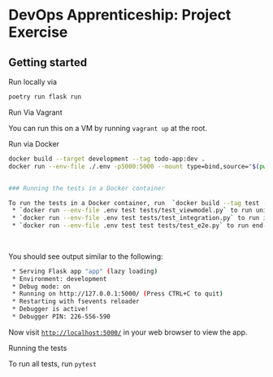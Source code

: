# DevOps Apprenticeship: Project Exercise

## Getting started

Run locally via 
```bash
poetry run flask run
```

Run Via Vagrant

You can run this on a VM by running `vagrant up` at the root.

Run via Docker 
```bash
docker build --target development --tag todo-app:dev .  
docker run --env-file ./.env -p5000:5000 --mount type=bind,source="$(pwd)"todo_app,target=/app/todo_app todo-app:dev


### Running the tests in a Docker container 

To run the tests in a Docker container, run  `docker build --tag test --target test .` to build the container and
 * `docker run --env-file .env test tests/test_viewmodel.py` to run unit test
 * `docker run --env-file .env test tests/test_integration.py` to run integration test
 * `docker run --env-file .env test test tests/test_e2e.py` to run end-to-end test
 
  
```

You should see output similar to the following:
```bash
 * Serving Flask app "app" (lazy loading)
 * Environment: development
 * Debug mode: on
 * Running on http://127.0.0.1:5000/ (Press CTRL+C to quit)
 * Restarting with fsevents reloader
 * Debugger is active!
 * Debugger PIN: 226-556-590
```
Now visit [`http://localhost:5000/`](http://localhost:5000/) in your web browser to view the app.


Running the tests

To run all tests, run `pytest`